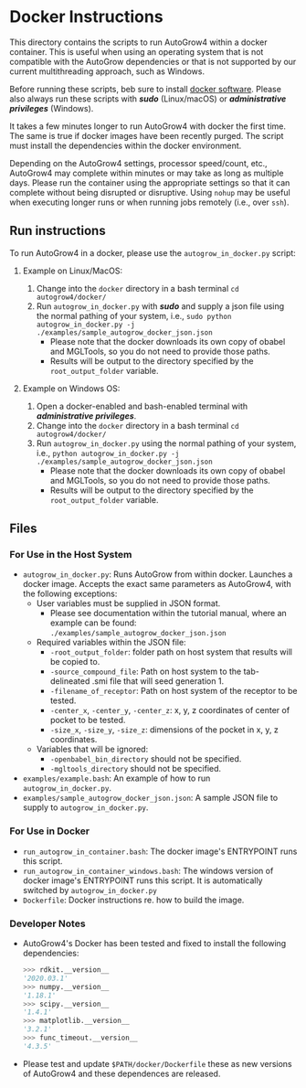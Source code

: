# Docker Instructions

This directory contains the scripts to run AutoGrow4 within a docker
container. This is useful when using an operating system that is not
compatible with the AutoGrow dependencies or that is not supported by our
current multithreading approach, such as Windows.

Before running these scripts, beb sure to install [docker
software](https://www.docker.com/products/docker-desktop). Please also always
run these scripts with ***sudo*** (Linux/macOS) or ***administrative
privileges*** (Windows).

It takes a few minutes longer to run AutoGrow4 with docker the first time. The
same is true if docker images have been recently purged. The script must
install the dependencies within the docker environment.

Depending on the AutoGrow4 settings, processor speed/count, etc., AutoGrow4
may complete within minutes or may take as long as multiple days. Please run
the container using the appropriate settings so that it can complete without
being disrupted or disruptive. Using `nohup` may be useful when executing
longer runs or when running jobs remotely (i.e., over `ssh`).

## Run instructions

To run AutoGrow4 in a docker, please use the `autogrow_in_docker.py` script:

1. Example on Linux/MacOS:
   1. Change into the `docker` directory in a bash terminal `cd
      autogrow4/docker/`
   2. Run `autogrow_in_docker.py` with ***sudo*** and supply a json file using
      the normal pathing of your system, i.e., `sudo python
      autogrow_in_docker.py -j ./examples/sample_autogrow_docker_json.json`
      - Please note that the docker downloads its own copy of obabel and
        MGLTools, so you do not need to provide those paths.
      - Results will be output to the directory specified by the
        `root_output_folder` variable.

2. Example on Windows OS:
   1. Open a docker-enabled and bash-enabled terminal with ***administrative
      privileges***.
   2. Change into the `docker` directory in a bash terminal `cd
      autogrow4/docker/`
   3. Run `autogrow_in_docker.py` using the normal pathing of your system,
      i.e., `python autogrow_in_docker.py -j
      ./examples/sample_autogrow_docker_json.json`
      - Please note that the docker downloads its own copy of obabel and
        MGLTools, so you do not need to provide those paths.
      - Results will be output to the directory specified by the
        `root_output_folder` variable.

## Files

### For Use in the Host System

- `autogrow_in_docker.py`: Runs AutoGrow from within docker. Launches a docker
  image. Accepts the exact same parameters as AutoGrow4, with the following
  exceptions:
  - User variables must be supplied in JSON format.
    - Please see documentation within the tutorial manual, where an example
      can be found: `./examples/sample_autogrow_docker_json.json`
  - Required variables within the JSON file:
    - `-root_output_folder`: folder path on host system that results will be
      copied to.
    - `-source_compound_file`: Path on host system to the tab-delineated .smi
      file that will seed generation 1.
    - `-filename_of_receptor`: Path on host system of the receptor to be
      tested.
    - `-center_x`, `-center_y`, `-center_z`: x, y, z coordinates of center of
      pocket to be tested.
    - `-size_x`, `-size_y`, `-size_z`: dimensions of the pocket in x, y, z
      coordinates.
  - Variables that will be ignored:
    - `-openbabel_bin_directory` should not be specified.
    - `-mgltools_directory` should not be specified.
- `examples/example.bash`: An example of how to run `autogrow_in_docker.py`.
- `examples/sample_autogrow_docker_json.json`: A sample JSON file to supply to
  `autogrow_in_docker.py`.

### For Use in Docker

- `run_autogrow_in_container.bash`: The docker image's ENTRYPOINT runs this
  script.
- `run_autogrow_in_container_windows.bash`: The windows version of docker
  image's ENTRYPOINT runs this script. It is automatically switched by
  `autogrow_in_docker.py`
- `Dockerfile`: Docker instructions re. how to build the image.


### Developer Notes

- AutoGrow4's Docker has been tested and fixed to install the following dependencies:
  ```python
  >>> rdkit.__version__
  '2020.03.1'
  >>> numpy.__version__
  '1.18.1'
  >>> scipy.__version__
  '1.4.1'
  >>> matplotlib.__version__
  '3.2.1'
  >>> func_timeout.__version__
  '4.3.5'
  ```

- Please test and update `$PATH/docker/Dockerfile` these as new versions of AutoGrow4 and
  these dependences are released.